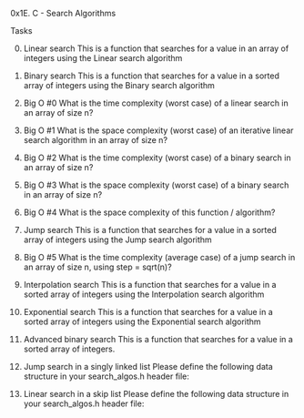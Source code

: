 0x1E. C - Search Algorithms

Tasks

0. Linear search
This is a function that searches for a value in an array of integers using the Linear search algorithm

1. Binary search
This is a function that searches for a value in a sorted array of integers using the Binary search algorithm

2. Big O #0
What is the time complexity (worst case) of a linear search in an array of size n?

3. Big O #1
What is the space complexity (worst case) of an iterative linear search algorithm in an array of size n?

4. Big O #2
What is the time complexity (worst case) of a binary search in an array of size n?

5. Big O #3
What is the space complexity (worst case) of a binary search in an array of size n?

6. Big O #4
What is the space complexity of this function / algorithm?

7. Jump search
This is a function that searches for a value in a sorted array of integers using the Jump search algorithm

8. Big O #5
What is the time complexity (average case) of a jump search in an array of size n, using step = sqrt(n)?

9. Interpolation search
This is a function that searches for a value in a sorted array of integers using the Interpolation search algorithm

10. Exponential search
This is a function that searches for a value in a sorted array of integers using the Exponential search algorithm

11. Advanced binary search
This is a function that searches for a value in a sorted array of integers.

12. Jump search in a singly linked list
Please define the following data structure in your search_algos.h header file:

13. Linear search in a skip list
Please define the following data structure in your search_algos.h header file:


































